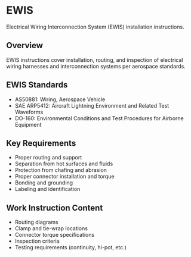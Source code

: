 # EWIS

Electrical Wiring Interconnection System (EWIS) installation instructions.

## Overview

EWIS instructions cover installation, routing, and inspection of electrical wiring harnesses and interconnection systems per aerospace standards.

## EWIS Standards

- AS50881: Wiring, Aerospace Vehicle
- SAE ARP5412: Aircraft Lightning Environment and Related Test Waveforms
- DO-160: Environmental Conditions and Test Procedures for Airborne Equipment

## Key Requirements

- Proper routing and support
- Separation from hot surfaces and fluids
- Protection from chafing and abrasion
- Proper connector installation and torque
- Bonding and grounding
- Labeling and identification

## Work Instruction Content

- Routing diagrams
- Clamp and tie-wrap locations
- Connector torque specifications
- Inspection criteria
- Testing requirements (continuity, hi-pot, etc.)
